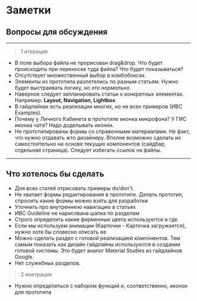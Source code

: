 # Заметки

## Вопросы для обсуждения

---

> 1 итерация

* В поле выбора файла не прорисован drag&drop. Что будет происходить при переноске туда файла? Что будет показываться?
* Отсутствует множественный выбор в комбобоксах.
* Элементы из прототипа разлетелись по разным статьям. Нужно будет выстраивать логику, *но это нормально*.
* Наверное следует запланировать статьи о конкретных элементах. Например: **Layout, Navigation, Lightbox**.
* В гайдлайнах есть реализации многих, но не всех примеров (ИВС Examples).
* Почему у Личного Кабинета в прототипе иконка микрофона? У ГИС иконка чата? Надо доделывать иконки.
* Не прототипированы формы со справочными материалами. Не факт, что нужно отдавать жто дизайнеру. Вполне возможно сделать их самостоятельно на основе текущих компонентов (сайдбар, отдельная страница). Следует избегать ссылок на файлы.

---

## Что хотелось бы сделать

* Для всех статей отрисовать примеры do/don't.
* Не хватает формы редактирования в прототипе. Делать прототип, спросить какие формы можно взять для разработки
* Уточнить про внутреннюю навигацию в статьях
* ИВС Guideline не нарисована шапка по разделам
* Строго определить какие фирменные цвета используются и где.
* Если мы используем анимации (Карточки - Карточка загружается), нужно хотя бы словесно описать ее
* Можно сделать раздел с готовой реализацией компонентов. Тем самым показать как дизайн гайдлайны используются в создании готовой системы. Это будет аналог Material Studies из гайдлайнов Google.
* Нет служебных разделов.

> 2 инетрация

* Нужно определиться с набором функций и, соответственно, иконок для прототипа

